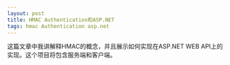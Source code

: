 ```yaml
---
layout: post
title: HMAC Authentication和ASP.NET
tags: hmac Authentication asp.net
---
```


这篇文章中我讲解释HMAC的概念，并且展示如何实现在ASP.NET WEB API上的实现。这个项目将包含服务端和客户端。